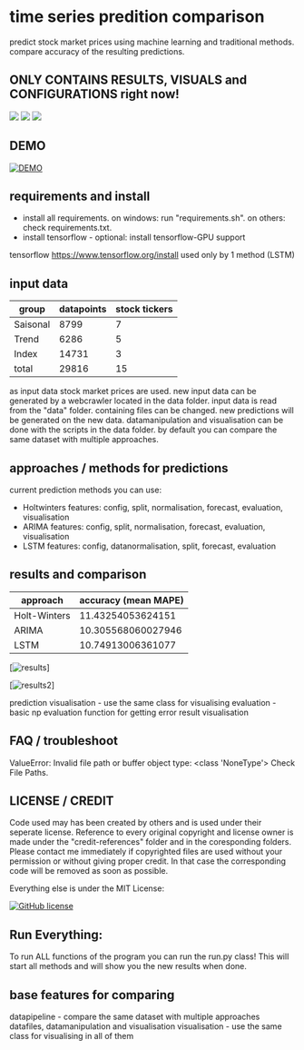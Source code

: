 # time series predition comparison
predict stock market prices using machine learning and traditional methods. compare accuracy of the resulting predictions.

## ONLY CONTAINS RESULTS, VISUALS and CONFIGURATIONS right now!

![](credit-references/logo_cuda.jpg)
![](credit-references/logo_keras.jpg)
![](credit-references/logo_tensorflow.jpg)

## DEMO

[![DEMO](https://img.youtube.com/vi/fm4CaIVge2E/0.jpg)](https://www.youtube.com/watch?v=fm4CaIVge2E)


## requirements and install
- install all requirements. on windows: run "requirements.sh". on others: check requirements.txt.
- install tensorflow - optional: install tensorflow-GPU support

tensorflow
https://www.tensorflow.org/install
used only by 1 method (LSTM)

## input data


| group | datapoints | stock tickers |
| --------------- | --------------- | --------------- |
| Saisonal  | 8799  | 7 |
| Trend  | 6286 | 5 |
| Index  | 14731 | 3 |
| total  | 29816 | 15 |

as input data stock market prices are used.
new input data can be generated by a webcrawler located in the data folder.
input data is read from the "data" folder. containing files can be changed. new predictions will be generated on the new data.
datamanipulation and visualisation can be done with the scripts in the data folder.
by default you can compare the same dataset with multiple approaches.


## approaches / methods for predictions
current prediction methods you can use:

- Holtwinters
features: config, split, normalisation, forecast, evaluation, visualisation
- ARIMA
features: config, split, normalisation, forecast, evaluation, visualisation
- LSTM
features: config, datanormalisation, split, forecast, evaluation

## results and comparison

| approach | accuracy (mean MAPE) |
| --------------- | --------------- |
| Holt-Winters  | 11.43254053624151  |
| ARIMA  | 10.305568060027946  |
| LSTM  | 10.74913006361077 |

[![results](https://github.com/mafima/time-series-prediction-comparison/blob/master/results_comparison/approach%20comparison/ARIMA.png)]

[![results2](https://github.com/mafima/time-series-prediction-comparison/blob/master/results_comparison/approach%20comparison/LSTM.png)]

prediction visualisation - use the same class for visualising
evaluation - basic np evaluation function for getting error
result visualisation

## FAQ / troubleshoot

ValueError: Invalid file path or buffer object type: <class 'NoneType'> 
Check File Paths.

## LICENSE / CREDIT

Code used may has been created by others and is used under their seperate license. Reference to every original copyright and license owner is made under the "credit-references" folder and in the coresponding folders. Please contact me immediately if copyrighted files are used without your permission or without giving proper credit. In that case the corresponding code will be removed as soon as possible.

Everything else is under the MIT License:

[![GitHub license](https://img.shields.io/badge/License-MIT-brightgreen.svg?style=flat-square)](https://github.com/mafima/time-series-predition-comparison/blob/master/LICENSE) 

## Run Everything:
To run ALL functions of the program you can run the run.py class!
This will start all methods and will show you the new results when done.

## base features for comparing
datapipeline - compare the same dataset with multiple approaches
datafiles, datamanipulation and visualisation
visualisation - use the same class for visualising in all of them


